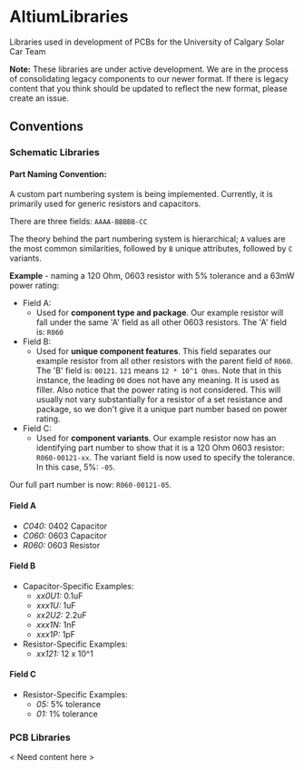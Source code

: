 # AltiumLibraries
Libraries used in development of PCBs for the University of Calgary Solar Car Team

**Note:** These libraries are under active development. We are in the process of consolidating legacy components to our newer format.
If there is legacy content that you think should be updated to reflect the new format, please create an issue.


## Conventions
### Schematic Libraries
#### Part Naming Convention:
A custom part numbering system is being implemented. Currently, it is primarily used for generic resistors and capacitors.

There are three fields:   `AAAA-BBBBB-CC`

The theory behind the part numbering system is hierarchical; `A` values are the most common similarities, followed by `B` unique attributes, followed by `C` variants.


**Example** -  naming a 120 Ohm, 0603 resistor with 5% tolerance and a 63mW power rating:
- Field A:
  - Used for **component type and package**. Our example resistor will fall under the same 'A' field as all other 0603 resistors. The 'A' field is: `R060`
- Field B:
  - Used for **unique component features**. This field separates our example resistor from all other resistors with the parent field of `R060`. The 'B' field is: `00121`. `121` means `12 * 10^1 Ohms`. Note that in this instance, the leading `00` does not have any meaning. It is used as filler. Also notice that the power rating is not considered. This will usually not vary substantially for a resistor of a set resistance and package, so we don't give it a unique part number based on power rating.
- Field C:
  - Used for **component variants**. Our example resistor now has an identifying part number to show that it is a 120 Ohm 0603 resistor: `R060-00121-xx`. The variant field is now used to specify the tolerance. In this case, 5%: `-05`.
  
Our full part number is now: `R060-00121-05`.

#### Field A
- *C040:* 0402 Capacitor
- *C060:* 0603 Capacitor
- *R060:* 0603 Resistor

#### Field B
- Capacitor-Specific Examples:
  - *xx0U1:* 0.1uF
  - *xxx1U:* 1uF
  - *xx2U2:* 2.2uF
  - *xxx1N:* 1nF
  - *xxx1P:* 1pF
- Resistor-Specific Examples:
  - *xx121:* 12 x 10^1

#### Field C
- Resistor-Specific Examples:
  - *05:* 5% tolerance
  - *01:* 1% tolerance
  
### PCB Libraries
< Need content here >
